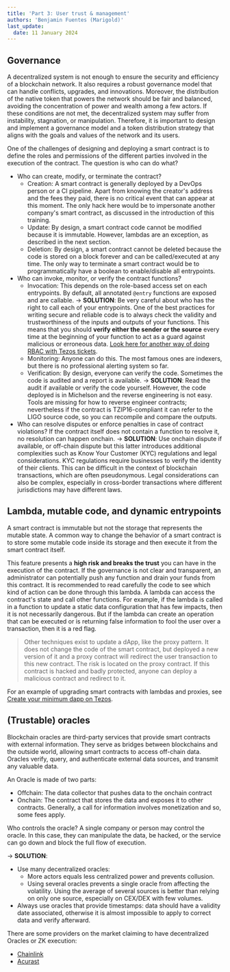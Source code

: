 ```yaml
---
title: 'Part 3: User trust & management'
authors: 'Benjamin Fuentes (Marigold)'
last_update:
  date: 11 January 2024
---
```


## Governance

A decentralized system is not enough to ensure the security and efficiency of a blockchain network. It also requires a robust governance model that can handle conflicts, upgrades, and innovations. Moreover, the distribution of the native token that powers the network should be fair and balanced, avoiding the concentration of power and wealth among a few actors. If these conditions are not met, the decentralized system may suffer from instability, stagnation, or manipulation. Therefore, it is important to design and implement a governance model and a token distribution strategy that aligns with the goals and values of the network and its users.

One of the challenges of designing and deploying a smart contract is to define the roles and permissions of the different parties involved in the execution of the contract. The question is who can do what?

- Who can create, modify, or terminate the contract?
  - Creation: A smart contract is generally deployed by a DevOps person or a CI pipeline. Apart from knowing the creator's address and the fees they paid, there is no critical event that can appear at this moment. The only hack here would be to impersonate another company's smart contract, as discussed in the introduction of this training.
  - Update: By design, a smart contract code cannot be modified because it is immutable. However, lambdas are an exception, as described in the next section.
  - Deletion: By design, a smart contract cannot be deleted because the code is stored on a block forever and can be called/executed at any time. The only way to terminate a smart contract would be to programmatically have a boolean to enable/disable all entrypoints.
- Who can invoke, monitor, or verify the contract functions?
  - Invocation: This depends on the role-based access set on each entrypoints. By default, all annotated `@entry` functions are exposed and are callable.
    &rarr; **SOLUTION**: Be very careful about who has the right to call each of your entrypoints. One of the best practices for writing secure and reliable code is to always check the validity and trustworthiness of the inputs and outputs of your functions. This means that you should **verify either the sender or the source** every time at the beginning of your function to act as a guard against malicious or erroneous data.
    [Look here for another way of doing RBAC with Tezos tickets](https://github.com/marigold-dev/training-dapp-3).
  - Monitoring: Anyone can do this. The most famous ones are indexers, but there is no professional alerting system so far.
  - Verification: By design, everyone can verify the code. Sometimes the code is audited and a report is available.
    &rarr; **SOLUTION**: Read the audit if available or verify the code yourself. However, the code deployed is in Michelson and the reverse engineering is not easy. Tools are missing for how to reverse engineer contracts; nevertheless if the contract is TZIP16-compliant it can refer to the LIGO source code, so you can recompile and compare the outputs.
- Who can resolve disputes or enforce penalties in case of contract violations?
  If the contract itself does not contain a function to resolve it, no resolution can happen onchain.
  &rarr; **SOLUTION**: Use onchain dispute if available, or off-chain dispute but this latter introduces additional complexities such as Know Your Customer (KYC) regulations and legal considerations. KYC regulations require businesses to verify the identity of their clients. This can be difficult in the context of blockchain transactions, which are often pseudonymous. Legal considerations can also be complex, especially in cross-border transactions where different jurisdictions may have different laws.

## Lambda, mutable code, and dynamic entrypoints

A smart contract is immutable but not the storage that represents the mutable state.
A common way to change the behavior of a smart contract is to store some mutable code inside its storage and then execute it from the smart contract itself.

This feature presents a **high risk and breaks the trust** you can have in the execution of the contract. If the governance is not clear and transparent, an administrator can potentially push any function and drain your funds from this contract. It is recommended to read carefully the code to see which kind of action can be done through this lambda. A lambda can access the contract's state and call other functions.
For example, if the lambda is called in a function to update a static data configuration that has few impacts, then it is not necessarily dangerous. But if the lambda can create an operation that can be executed or is returning false information to fool the user over a transaction, then it is a red flag.

> Other techniques exist to update a dApp, like the proxy pattern. It does not change the code of the smart contract, but deployed a new version of it and a proxy contract will redirect the user transaction to this new contract. The risk is located on the proxy contract. If this contract is hacked and badly protected, anyone can deploy a malicious contract and redirect to it.

For an example of upgrading smart contracts with lambdas and proxies, see [Create your minimum dapp on Tezos](../dapp).

## (Trustable) oracles

Blockchain oracles are third-party services that provide smart contracts with external information. They serve as bridges between blockchains and the outside world, allowing smart contracts to access off-chain data. Oracles verify, query, and authenticate external data sources, and transmit any valuable data.

An Oracle is made of two parts:

- Offchain: The data collector that pushes data to the onchain contract
- Onchain: The contract that stores the data and exposes it to other contracts. Generally, a call for information involves monetization and so, some fees apply.

Who controls the oracle?
A single company or person may control the oracle. In this case, they can manipulate the data, be hacked, or the service can go down and block the full flow of execution.

&rarr; **SOLUTION**:

- Use many decentralized oracles:
  - More actors equals less centralized power and prevents collusion.
  - Using several oracles prevents a single oracle from affecting the volatility. Using the average of several sources is better than relying on only one source, especially on CEX/DEX with few volumes.
- Always use oracles that provide timestamps: data should have a validity date associated, otherwise it is almost impossible to apply to correct data and verify afterward.

There are some providers on the market claiming to have decentralized Oracles or ZK execution:

- [Chainlink](https://chain.link/whitepaper)
- [Acurast](https://docs.acurast.com/acurast-protocol/architecture/architecture/)
